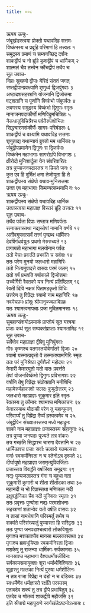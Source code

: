 ```yaml
---
title: ००८

---
```

ऋषय ऊचुः-  
जंबूखंडस्त्वया प्रोक्तो यथावदिह सत्तमः  
विष्कंभस्य च प्रब्रूहि परिमाणं हि तत्त्वतः १  
समुद्रस्य प्रमाणं च सम्यगच्छिद्र दर्शनः  
शाकद्वीपं च नो ब्रूहि कुशद्वीपं च धार्मिकम् २  
शाल्मलं चैव तत्त्वेन क्रौंचद्वीपं तथैव च  
सूत उवाच-  
विप्राः सुबहवो द्वीपाः यैरिदं संततं जगत्  
सप्तद्वीपान्प्रवक्ष्यामि शृणुध्वं द्विजपुंगवाः ३  
अष्टादशसहस्राणि योजनानि द्विजोत्तमाः  
षट्शतानि च पूर्णानि विष्कंभो जंबुपर्वतः ४  
लवणस्य समुद्रस्य विष्कंभो द्विगुणः स्मृतः  
नानाजनपदाकीर्णो मणिविद्रुमचित्रितः ५  
नैकधातुविचित्रैश्च पर्वतैरुपशोभितः  
सिद्धचारणसंकीर्णैः सागरः परिमंडलः ६  
शाकद्वीपं च वक्ष्यामि यथावदिह सत्तमाः  
शृणुताद्य यथान्यायं ब्रुवतो मम धार्मिकाः ७  
जंबुद्वीपप्रमाणेन द्विगुणः स द्विजर्षभाः  
विष्कंभेन महाभागाः सागरोऽपि विभागशः ८  
क्षीरोदो मुनिशार्दूला येन संपरिवारितः  
तत्र पुण्याजनपदास्तत्र न म्रियते जनः ९  
कुत एव हि दुर्भिक्षं क्षमा तेजोयुता हि ते  
शाकद्वीपस्य संक्षेपो यथावन्मुनिसत्तमाः  
उक्त एष महाभागाः किमन्यत्कथयामि वः १०  
ऋषय ऊचुः-  
शाकद्वीपस्य संक्षेपो यथावदिह धार्मिक  
उक्तस्त्वया महाप्राज्ञ विस्तरं ब्रूहि तत्त्वतः ११  
सूत उवाच-  
तथैव पर्वता विप्राः सप्तात्र मणिपर्वताः  
रत्नाकरास्तथा नद्यस्तेषां नामानि वर्णये १२  
अतीवगुणवत्सर्वं तत्त्वं पृच्छथ धार्मिकाः  
देवर्षिगंधर्वयुतः प्रथमो मेरुरुच्यते १३  
प्रागायतो महाभागा मलयोनाम पर्वतः  
ततो मेघाः प्रवर्त्तंते प्रभवंति च सर्वशः १४  
ततः परेण मुनयो जलधारो महागिरिः  
ततो नित्यमुपादत्ते वासवः परमं जलम् १५  
ततो वर्षं प्रभवति वर्षाकाले द्विजोत्तमाः  
उच्चैर्गिरी रैवतको यत्र नित्यं प्रतिष्ठितम् १६  
रेवती दिवि नक्षत्रं पितामहकृतो विधिः  
उत्तरेण तु विप्रेंद्राः श्यामो नाम महागिरिः १७  
नवमेघप्रभः प्रांशुः श्रीमानुज्ज्वलविग्रहः  
यतः श्यामत्वमापन्नाः प्रजा मुदितमानसाः १८  
ऋषय ऊचुः-  
सुमहान्संशयोऽस्माकं प्राप्तोयं सूत यत्त्वया  
प्रजाः कथं सूत सम्यक्संप्राप्ताः श्यामतामिह १९  
सूत उवाच-  
सर्वेष्वेव महाप्राज्ञा द्वीपेषु मुनिपुंगवाः  
गौरः कृष्णश्च पतगस्तयोर्वर्णांतरे द्विजाः २०  
श्यामो यस्मात्प्रवृत्तो वै तस्मात्श्यामगिरिः स्मृतः  
ततः परं मुनिश्रेष्ठा दुर्गशैलो महोदयः २१  
केशरी केशरयुतो यतो वातः प्रवर्त्तते  
तेषां योजनविष्कंभो द्विगुणः प्रविभागशः २२  
वर्षाणि तेषु विप्रेंद्राः संप्रोक्तानि मनीषिभिः  
महामेरुर्महाकाशो जलदः कुमुदोत्तरम् २३  
जलधारो महाप्राज्ञः सुकुमार इति स्मृतः  
रेवतस्य तु कौमारः श्यामश्च मणिकांचनः २४  
केशरस्याथ मौदाकी परेण तु महान्पुमान्  
परिवार्य्यं तु विप्रेंद्रा दैर्घ्यं ह्रस्वत्वमेव च २५  
जंबूद्वीपेन संख्यातस्तस्य मध्ये महाद्रुमः  
शाको नाम महाप्राज्ञाः प्रजास्तस्य सहानुगाः २६  
तत्र पुण्या जनपदाः पूज्यते तत्र शंकरः  
तत्र गच्छंति सिद्धाश्च चारणा दैवतानि च २७  
धार्मिकाश्च प्रजाः सर्वाः चत्वारो गतमत्सराः  
वर्णाः स्वकर्मनिरता न च स्तेनोऽत्र दृश्यते २८  
दीर्घायुषो महाप्राज्ञा जरामृत्युविवर्जिताः  
प्रजास्तत्र विवर्द्धंते वर्षास्विव समुद्रगाः २९  
नद्यः पुण्यजलास्तत्र गंगा च बहुधा गता  
सुकुमारी कुमारी च शीता शीतोदका तथा ३०  
महानदी च भो विप्रास्तथा मणिजला नदी  
इक्षुवर्द्धनिका चैव नदी मुनिवराः स्मृताः ३१  
ततः प्रवृत्ताः पुण्योदा नद्यः परमशोभनाः  
सहस्राणां शतान्येव यतो वर्षति वासवः ३२  
न तासां नामधेयानि परिस्मर्तुं तथैव च  
शक्यंते परिसंख्यातुं पुण्यास्ता हि सरिद्वराः ३३  
ततः पुण्या जनपदाश्चत्वारो लोकविश्रुताः  
मृगाश्च मशकाश्चैव मानसा मल्लकास्तथा ३४  
मृगाश्च ब्रह्मभूयिष्ठाः स्वकर्मनिरता द्विजाः  
मशकेषु तु राजन्या धार्मिकाः सर्वकामदाः ३५  
मानसाश्च महाभागा वैश्यधर्मोपजीविनः  
सर्वकामसमायुक्ताः शूरा धर्मार्थनिश्चिताः ३६  
शूद्रास्तु मल्लका नित्यं पुरुषा धर्मशीलिनः  
न तत्र राजा विप्रेंद्रा न दंडो न च दंडिकाः ३७  
स्वधर्मेणैव धर्मज्ञास्ते रक्षंति परस्परम्  
एतावदेव शक्यं तु तत्र द्वीपे प्रभाषितुम् ३८  
एतदेव च श्रोतव्यं शाकद्वीपे महौजसि ३९  
इति श्रीपाद्मे महापुराणे स्वर्गखंडेऽष्टमोऽध्यायः ८